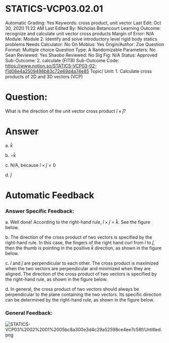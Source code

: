 # STATICS-VCP03.02.01

Automatic Grading: Yes
Keywords: cross product, unit vector
Last Edit: Oct 30, 2020 11:22 AM
Last Edited By: Nicholas Betancourt
Learning Outcome: recognize and calculate unit vector cross products
Margin of Error: N/A
Module: Module 2: Identify and solve introductory level rigid body statics problems
Needs Calculator: No
On Mobius: Yes
Origin/Author: Zoe
Question Format: Multiple choice
Question Type: A
Randomizable Parameters: No
Sean Reviewed: Yes
Shaobo Reviewed: No
Sig Fig: N/A
Status: Approved
Sub-Outcome: 2. calculate (FITB)
Sub-Outcome Code: https://www.notion.so/STATICS-VCP03-02-f1d08e4a2509498b83c72e69d4a74e85
Topic/ Unit: 1. Calculate cross products of 2D and 3D vectors (VCP)

# Question:

 What is the direction of the unit vector cross product  $\hat{i}\times\hat{j}$?

# Answer

a. $\hat{k}$

b.  $-\hat{k}$

c. N/A, because $\hat{i}\times\hat{j}=0$

d. $\hat{j}$

# Automatic Feedback

### Answer Specific Feedback:

a. Well done! According to the right-hand rule, $\hat{i}\times\hat{j}=\hat{k}$. See the figure below. 

b. The direction of the cross product of two vectors is specified by the right-hand rule. In this case, the fingers of the right hand curl from $\hat{i}$ to $\hat{j}$, then the thumb is pointing in the positive $\hat{k}$ direction, as shown in the figure below.

c. $\hat{i}$ and $\hat{j}$ are perpendicular to each other. The cross product is maximized when the two vectors are perpendicular and minimized when they are aligned. The direction of the cross product of two vectors is specified by the right-hand rule, as shown in the figure below.

d. In general, the cross product of two vectors should always be perpendicular to the plane containing the two vectors. Its specific direction can be determined by the right-hand rule, as shown in the figure below.

### General Feedback:

![STATICS-VCP03%2002%2001%2005bc8a300e3d4c29a52598ce4ee7c58f/Untitled.png](STATICS-VCP03%2002%2001%2005bc8a300e3d4c29a52598ce4ee7c58f/Untitled.png)